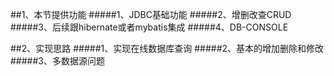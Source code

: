 ##1、本节提供功能
#####1、JDBC基础功能
#####2、增删改查CRUD
#####3、后续跟hibernate或者mybatis集成
#####4、DB-CONSOLE



##2、实现思路
#####1、实现在线数据库查询
#####2、基本的增加删除和修改
#####3、多数据源问题